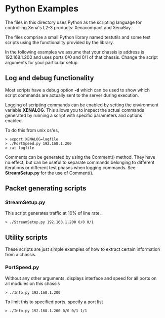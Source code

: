 # Python Examples
The files in this directory uses Python as the scripting language
for controlling Xena's L2-3 products: Xenacompact and XenaBay.

The files comprise a small Python library named testutils and some 
test scripts using the functionality provided by the library.

In the following examples we assume that your chassis ip address is 192.168.1.200
and uses ports 0/0 and 0/1 of that chassis. Change the script arguments for
your particular setup.

## Log and debug functionality
Most scripts have a debug option **-d** which can be used to show which script
commands are actually sent to the server during execution.

Logging of scripting commands can be enabled by setting the environment
variable **XENALOG**. This allows you to inspect the actual commands generated
by running a script with specific parameters and options enabled.

To do this from unix os'es,

```
> export XENALOG=logfile
> ./PortSpeed.py 192.168.1.200
> cat logfile
```

Comments can be generated by using the Comment() method. They have no effect,
but can be useful to separate commands belonging to different iterations or different
test phases when logging commands. See **StreamSetup.py** for the use of Comment().


## Packet generating scripts

### StreamSetup.py
This script generates traffic at 10% of line rate.

```
> ./StreamSetup.py 192.168.1.200 0/0 0/1
```


## Utility scripts
These scripts are just simple examples of how to extract certain information
from a chassis.

### PortSpeed.py
Without any other arguments, displays interface and speed for all ports on all modules
on this chassis

```
> ./Info.py 192.168.1.200
```

To limit this to specified ports, specify a port list
```
> ./Info.py 192.168.1.200 0/0 0/1 1/1
```
